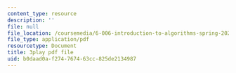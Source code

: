 ```yaml
---
content_type: resource
description: ''
file: null
file_location: /coursemedia/6-006-introduction-to-algorithms-spring-2020/b0daad0af274767463cc825de2134987_g0bXSXuLVb0.pdf
file_type: application/pdf
resourcetype: Document
title: 3play pdf file
uid: b0daad0a-f274-7674-63cc-825de2134987
---
```

